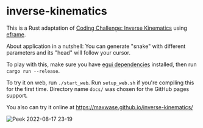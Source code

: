 # inverse-kinematics

This is a Rust adaptation of [Coding Challenge: Inverse Kinematics](https://youtu.be/hbgDqyy8bIw)
using [eframe](https://crates.io/crates/eframe).

About application in a nutshell: You can generate "snake" with different parameters and its "head"
will follow your cursor.

To play with this, make sure you have [egui dependencies](https://github.com/maxwase/egui#demo)
installed, then run `cargo run --release`.

To try it on web, run `./start_web`. Run `setup_web.sh` if you're compiling this for the first time.
Directory name `docs/` was chosen for the GitHub pages support.

You also can try it online at https://maxwase.github.io/inverse-kinematics/

![Peek 2022-08-17 23-19](https://user-images.githubusercontent.com/23321756/185235570-f974e7a1-fb7c-4719-80bb-fe0d90d090a8.gif)
